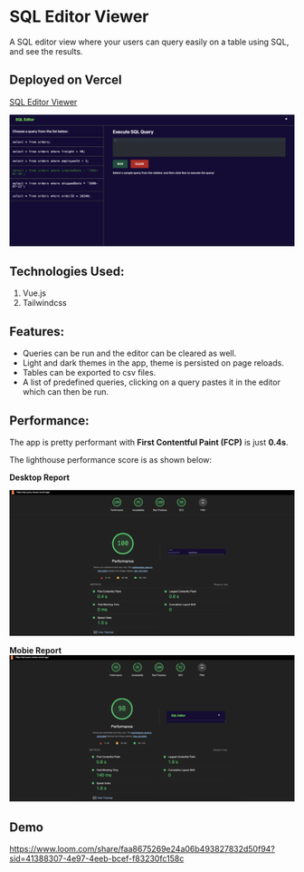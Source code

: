 # SQL Editor Viewer

A SQL editor view where your users can query easily on a table using SQL, and see the results.

## Deployed on Vercel

[SQL Editor Viewer](https://sql-query-viewer.vercel.app/)

![sql-editor](src/assets/sql-editor.png)

## Technologies Used:

1. Vue.js
2. Tailwindcss

## Features:

- Queries can be run and the editor can be cleared as well.
- Light and dark themes in the app, theme is persisted on page reloads.
- Tables can be exported to csv files.
- A list of predefined queries, clicking on a query pastes it in the editor which can then be run.

## Performance:

The app is pretty performant with **First Contentful Paint (FCP)** is just **0.4s**.

The lighthouse performance score is as shown below:

**Desktop Report**

![lighthouse desktop report](src/assets/lighthouse-desktop-report.png)

**Mobie Report**
![lighthouse mobile report](src/assets/lighthouse-mobile-report.png)

## Demo

https://www.loom.com/share/faa8675269e24a06b493827832d50f94?sid=41388307-4e97-4eeb-bcef-f83230fc158c
